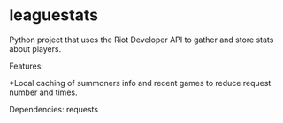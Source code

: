 leaguestats
===========

Python project that uses the Riot Developer API to gather and store stats about players.

Features:

*Local caching of summoners info and recent games to reduce request number and times.

Dependencies:
requests

